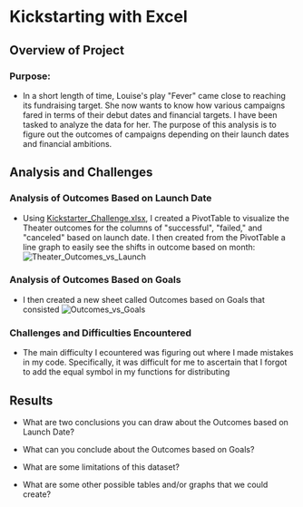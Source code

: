 # Kickstarting with Excel

## Overview of Project

### Purpose: 
 
 - In a short length of time, Louise's play "Fever" came close to reaching its fundraising target. She now wants to know how various campaigns fared in terms of their debut dates and financial targets. I have been tasked to analyze the data for her. The purpose of this analysis is to figure out the outcomes of campaigns depending on their launch dates and financial ambitions.

## Analysis and Challenges

### Analysis of Outcomes Based on Launch Date

 - Using [Kickstarter_Challenge.xlsx](https://github.com/Sebjet24/kickstarter-analysis/files/7471647/Kickstarter_Challenge.xlsx), I created a PivotTable to visualize the Theater outcomes for the columns of "successful", "failed," and "canceled" based on launch date. I then created from the PivotTable a line graph to easily see the shifts in outcome based on month: ![Theater_Outcomes_vs_Launch](https://user-images.githubusercontent.com/91230277/140241616-309c1694-78f6-4268-8672-b91b0e7bad28.png)

### Analysis of Outcomes Based on Goals

 - I then created a new sheet called Outcomes based on Goals that consisted 
![Outcomes_vs_Goals](https://user-images.githubusercontent.com/91230277/140520322-b6a2fa5c-a925-4f70-8eb4-007840b6812b.png)

### Challenges and Difficulties Encountered

 - The main difficulty I ecountered was figuring out where I made mistakes in my code. Specifically, it was difficult for me to ascertain that I forgot to add the equal symbol in my functions for distributing 

## Results

- What are two conclusions you can draw about the Outcomes based on Launch Date?

- What can you conclude about the Outcomes based on Goals?

- What are some limitations of this dataset?

- What are some other possible tables and/or graphs that we could create?
